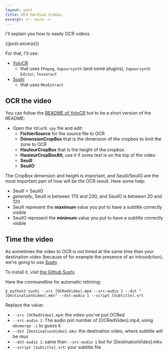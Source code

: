 ```yaml
---
layout: post
title: OCR Hardsub Videos
excerpt: <!--more-->
---
```


I'll explain you how to easily OCR videos.

{{post.excerpt}}

For that, I'll use:
 * [YoloCR](https://bitbucket.org/YuriZero/yolocr)
   * that uses `FFmpeg`, `Vapoursynth` (and some plugins), `Vapoursynth Editor`, `Tesseract`
 * [Sushi](https://github.com/tp7/Sushi)
   * that uses `MkvExtract`

## OCR the video

You can follow the [README of YoloCR](https://bitbucket.org/YuriZero/yolocr/src/88fd5422aa35610d8b68ecbe18a583260e24d32d/README_EN.md?fileviewer=file-view-default#markdown-header-how-to-use) but to be a short version of the README:

 - Open the `YOloCR.vpy` file and edit:
   - **FichierSource** for the source file to OCR
   - **DimensionCropBox** that is the dimension of the cropbox to limit the zone to OCR
   - **HauteurCropBox** that is the height of the cropbox
   - **HauteurCropBoxAlt**, use it if some text is on the top of the video
   - **SeuilI**
   - **SeuilO**

The CropBox dimension and height is important, and SeuilI/SeuilO are the most important part of how will be the OCR result.
Here some help:
 - SeuilI > SeuilO
 - *generally*, SeuilI is between 170 and 230, and SeuilO is between 20 and 120
 - SeuilI represent the **maximum** value you put to have a subtitle correctly visible
 - SeuilO represent the **minimum** value you put to have a subtitle correctly visible

## Time the video

As sometimes the video to OCR is not timed at the same time than your destination video (because of for example the presence of an introudction), we're going to use [Sushi](https://github.com/tp7/Sushi).

To install it, visit [the Github Sushi](https://github.com/tp7/Sushi/blob/master/README.md#requirements).

Here the commandline for automatic retiming:

```
$ python2 sushi --src [OCRedVideo].mp4 --src-audio 1 --dst "[DestinationVideo].mkv" --dst-audio 1 --script [Subtitle].srt
```
Replace the value:
 + `--src [OCRedVideo].mp4`: the video you've just OCRed
 + `--src-audio 1`: The audio pist number of [OCRedVideo].mp4, using `mkvmerge -i` to guess it
 + `--dst [DestinationVideo].mkv`: the destination video, where subtitle will be mux
 + `--dst-audio 1`: same than `--src-audio 1` but for [DestinationVideo].mkv
 + `--script [Subtitle].srt`: your subtitle file
